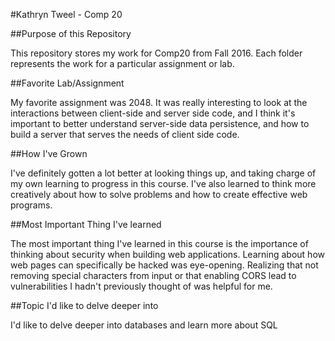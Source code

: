 #Kathryn Tweel - Comp 20

##Purpose of this Repository

This repository stores my work for Comp20 from Fall 2016.  Each folder represents the work for a particular assignment or lab.

##Favorite Lab/Assignment

My favorite assignment was 2048.  It was really interesting to look at the interactions between client-side and server side code, and I think it's important to better understand server-side data persistence, and how to build a server that serves the needs of client side code.

##How I've Grown

I've definitely gotten a lot better at looking things up, and taking charge of my own learning to progress in this course.  I've also learned to think more creatively about how to solve problems and how to create effective web programs.

##Most Important Thing I've learned

The most important thing I've learned in this course is the importance of thinking about security when building web applications.  Learning about how web pages can specifically be hacked was eye-opening.  Realizing that not removing special characters from input or that enabling CORS lead to vulnerabilities I hadn't previously thought of was helpful for me.

##Topic I'd like to delve deeper into

I'd like to delve deeper into databases and learn more about SQL